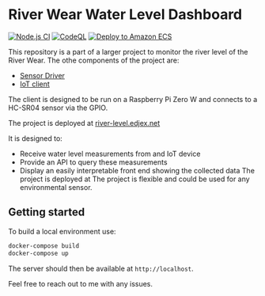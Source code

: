 
# River Wear Water Level Dashboard

[![Node.js CI](https://github.com/Jex-y/river-level-server/actions/workflows/node.js.yml/badge.svg)](https://github.com/Jex-y/river-level-server/actions/workflows/node.js.yml)
[![CodeQL](https://github.com/Jex-y/river-level-server/actions/workflows/codeql-analysis.yml/badge.svg?branch=main)](https://github.com/Jex-y/river-level-server/actions/workflows/codeql-analysis.yml)
[![Deploy to Amazon ECS](https://github.com/Jex-y/river-level-server/actions/workflows/aws.yml/badge.svg)](https://github.com/Jex-y/river-level-server/actions/workflows/aws.yml)

This repository is a part of a larger project to monitor the river level of the River Wear. The othe components of the project are:

- [Sensor Driver](https://github.com/Jex-y/HC-SR04_driver)
- [IoT client](https://github.com/Jex-y/river-level-client)

The client is designed to be run on a Raspberry Pi Zero W and connects to a HC-SR04 sensor via the GPIO.

The project is deployed at [river-level.edjex.net](https://river-level.edjex.net)

It is designed to:

- Receive water level measurements from and IoT device
- Provide an API to query these measurements
- Display an easily interpretable front end showing the collected data
The project is deployed at
The project is flexible and could be used for any environmental sensor.

## Getting started

To build a local environment use:

```bash
docker-compose build
docker-compose up
```

The server should then be available at `http://localhost`.

Feel free to reach out to me with any issues.
